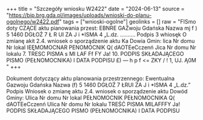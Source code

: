 +++
title = "Szczegóły wniosku W2422"
date = "2024-06-13"
source = "https://bip.brg.gda.pl/images/uploads/wnioski-do-planu-ogolnego/w2422.pdf"
tags = ["wnioski-ogolne"]
geolinks = []
raw = "FISmo doty CZĄCE aktu pianowania przest: EBNRE GAŹwoju Gdańska  Nazwa mj f ) 5 1460 DGŁOŹ 7  Ł R UI ZA J i *ISMA 4 „L.dz. .......... Podpis 3 whiosęk O zmianę akit 2.4. wniosek o sporządzenie aktu Ka Dowia Gmin: lica Nr domu Nr lokal IEĘMOMOCNAR PENOMOCNIK Q( dAOTEeCczenń Jica Nr domu Nr lokalu 7. TRESC PISMA s   MI LAF Ff FY Ja! 10. PODPIS SKŁADAJĄCEGO PISMO (PEŁNOMOCNIKA) I DATA PODPISU £) — h p f <=  ZKY / ! 1, UJ. Ą0M  "
+++

Dokument dotyczący aktu planowania przestrzennego: Ewentualna Gazwoju Gdańska
Nazwa (f)
5 1460 DGŁOŹ 7
ŁRUI ZA J i *ISMA 4 „L.dz.” Podpis
Wniosek o zmianę aktu 2.4. wniosek o sporządzenie aktu
Dowód Gminy:
Ulica Nr domu Nr lokal
PEŁNOMOCNIK PEŁNOMOCNIKA Q( dAOTEeCczenń
Ulica Nr domu Nr lokalu
TREŚĆ PISMA
MILAFFFY Ja!
PODPIS SKŁADAJĄCEGO PISMO (PEŁNOMOCNIKA) I DATA PODPISU


